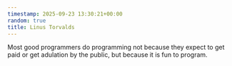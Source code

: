 ```yaml
---
timestamp: 2025-09-23 13:30:21+00:00
random: true
title: Linus Torvalds
---
```


Most good programmers do programming not because they expect to get paid or get adulation by the public, but because it is fun to program.